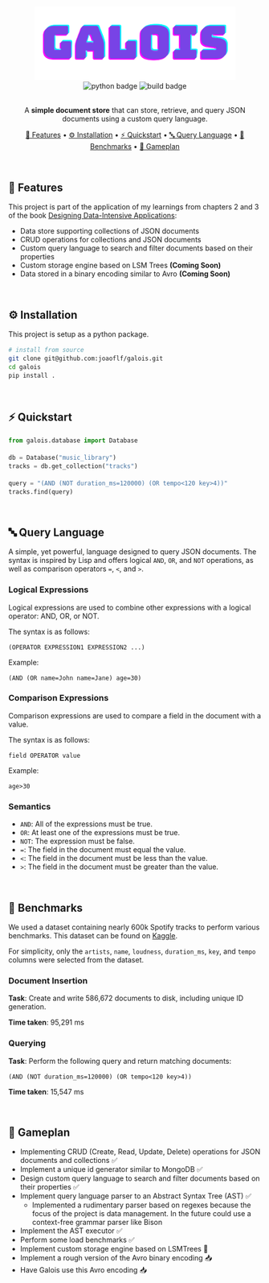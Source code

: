 <div align="center">
    <img alt="Galois Logo" src="./assets/galois.png" alt="Logo" width="400">
</div>
<div align="center">
    <img alt="python badge" src="https://img.shields.io/badge/python-3.10-blue.svg">
    <img alt="build badge" src="https://github.com/joaoflf/galois/actions/workflows/build.yml/badge.svg">
    </br></br>

A **simple document store** that can store, retrieve, and query JSON documents using a custom query language.

[🎯 Features](#-features) •
[⚙️ Installation](#️-installation) •
[⚡️ Quickstart](#️-quickstart) •
[🔤 Query Language](#-query-language) •
[🤖 Benchmarks](#-benchmarks) •
[🏈 Gameplan](#-gameplan)


</div>

&nbsp;

## 🎯 Features

This project is part of the application of my learnings from chapters 2 and 3 of the  book [Designing Data-Intensive Applications](https://www.oreilly.com/library/view/designing-data-intensive-applications/9781491903063/):

* Data store supporting collections of JSON documents
* CRUD operations for collections and JSON documents
* Custom query language to search and filter documents based on their properties
* Custom storage engine based on LSM Trees **(Coming Soon)**
* Data stored in a binary encoding similar to Avro **(Coming Soon)**
 
&nbsp;

## ⚙️ Installation

This project is setup as a python package.
```bash
# install from source
git clone git@github.com:joaoflf/galois.git
cd galois 
pip install .
```

&nbsp;

## ⚡️ Quickstart

```python
from galois.database import Database

db = Database("music_library")
tracks = db.get_collection("tracks")

query = "(AND (NOT duration_ms=120000) (OR tempo<120 key>4))"
tracks.find(query)

```

&nbsp;

## 🔤 Query Language
A simple, yet powerful, language designed to query JSON documents. The syntax is inspired by Lisp and offers logical `AND`, `OR`, and `NOT` operations, as well as comparison operators `=`, `<`, and `>`.

### Logical Expressions
Logical expressions are used to combine other expressions with a logical operator: AND, OR, or NOT.

The syntax is as follows:
```
(OPERATOR EXPRESSION1 EXPRESSION2 ...)
````

Example:
```
(AND (OR name=John name=Jane) age=30)
```

### Comparison Expressions
Comparison expressions are used to compare a field in the document with a value.

The syntax is as follows:
```
field OPERATOR value
```

Example:
```
age>30
```

### Semantics

* `AND`: All of the expressions must be true.
* `OR`: At least one of the expressions must be true.
* `NOT`: The expression must be false.
* `=`: The field in the document must equal the value.
* `<`: The field in the document must be less than the value.
* `>`: The field in the document must be greater than the value.

&nbsp;

## 🤖 Benchmarks


We used a dataset containing nearly 600k Spotify tracks to perform various benchmarks. This dataset can be found on [Kaggle](https://www.kaggle.com/datasets/yamaerenay/spotify-dataset-19212020-600k-tracks?select=tracks.csv).

For simplicity, only the `artists`, `name`, `loudness`, `duration_ms`, `key`, and `tempo` columns were selected from the dataset.

### Document Insertion

**Task**: Create and write 586,672 documents to disk, including unique ID generation.

**Time taken**: 95,291 ms

### Querying

**Task**: Perform the following query and return matching documents:
```
(AND (NOT duration_ms=120000) (OR tempo<120 key>4))
```
**Time taken**: 15,547 ms

&nbsp;

## 🏈 Gameplan

* Implementing CRUD (Create, Read, Update, Delete) operations for JSON documents and collections ✅
* Implement a unique id generator similar to MongoDB ✅
* Design custom query language to search and filter documents based on their properties ✅
* Implement query language parser to an Abstract Syntax Tree (AST) ✅
    * Implemented a rudimentary parser based on regexes because the focus of the project is data management. In the future could use a context-free grammar parser like Bison
* Implement the AST executor ✅
* Perform some load benchmarks ✅
* Implement custom storage engine based on LSMTrees 🔁
* Implement a rough version of the Avro binary encoding 📥
* Have Galois use this Avro encoding 📥
